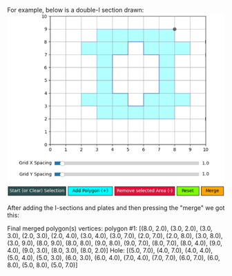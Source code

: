 For example, below is a double-I section drawn:
<img src="https://github.com/YoungYar/SectCAD/blob/master/double-I_section.png?raw=true" alt="Double-I section" width="600"/>

After adding the I-sections and plates and then pressing the "merge" we got this:

Final merged polygon(s) vertices:
polygon #1:  [(8.0, 2.0), (3.0, 2.0), (3.0, 3.0), (2.0, 3.0), (2.0, 4.0), (3.0, 4.0), (3.0, 7.0), (2.0, 7.0), (2.0, 8.0), (3.0, 8.0), (3.0, 9.0), (8.0, 9.0), (8.0, 8.0), (9.0, 8.0), (9.0, 7.0), (8.0, 7.0), (8.0, 4.0), (9.0, 4.0), (9.0, 3.0), (8.0, 3.0), (8.0, 2.0)]
Hole:  [(5.0, 7.0), (4.0, 7.0), (4.0, 4.0), (5.0, 4.0), (5.0, 3.0), (6.0, 3.0), (6.0, 4.0), (7.0, 4.0), (7.0, 7.0), (6.0, 7.0), (6.0, 8.0), (5.0, 8.0), (5.0, 7.0)]
